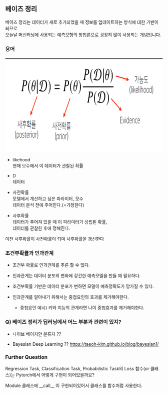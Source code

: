 ## 베이즈 정리  

베이즈 정리는 데이터가 새로 추가되었을 때 정보를 업데이트하는 방식에 대한 기반이 되므로  
오늘날 머신러닝에 사용되는 예측모형의 방법론으로 굉장히 많이 사용되는 개념입니다. 

### 용어
<img src="https://github.com/bitwarrior1/bcaitech/blob/main/new/img/bayesian.png" width="800" height="300" />

* likehood  
현재 모수에서 이 데이터가 관찰된 확률

* D  
데이터

* 사전확률  
모델에서 계산하고 싶은 파라미터, 모수  
데이터 분석 전에 주어진다.(=가정한다)

* 사후확률  
데이터가 주어져 있을 때 이 파라미터가 성립된 확률,  
데이터를 관찰한 후에 정해진다.

이전 사후확률이 사전확률이 되며 사후확률을 갱신한다

### 조건부확률과 인과관계
* 조건부 확률로 인과관계를 추론 할 수 없다.

* 인과관계는 데이터 분포의 변화에 강건한 예측모델을 만들 때 필요하다.

* 조건부확률 기반은  데이터 분포가 변하면 모델이 예측정확도가 망가질 수 있다.

* 인과관계를 알아내기 위해서는 중첩요인의 효과를 제거해야한다.
  * 중첩요인
  예시) 키와 지능의 관계라면 나이 중첩효과를 제거해야한다.


### Q) 베이즈 정리가 딥러닝에서 어느 부분과 관련이 있지?

* 나이브 베이지안 분류자 ??

* Bayesian Deep Learning ?? https://taeoh-kim.github.io/blog/bayesian1/

### Further Question 
Regression Task, Classification Task, Probabilistic Task의 Loss 함수(or 클래스)는 Pytorch에서 어떻게 구현이 되어있을까요?  

Module 클래스에 \_\_call\_\_ 이 구현되어있어서 클래스를 함수처럼 사용한다.


